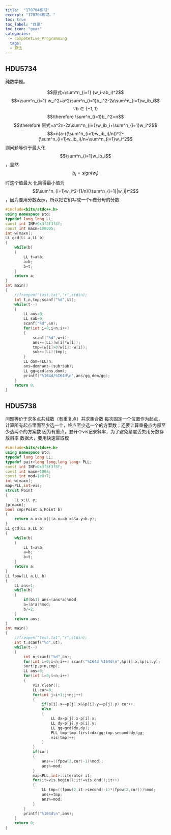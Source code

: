 ```yaml
---
title:  "170704练习"
excerpt: "170704练习。"
toc: true
toc_label: "目录"
toc_icon: "gear"
categories:
  - Competetive_Programming
  tags:
  - 算法
---
```


## HDU5734

纯数学题。

$$原式=\sum^n_{i=1} (w_i-ab_i)^2$$
$$=\sum^n_{i=1} w_i^2+a^2\sum^n_{i=1}b_i^2-2a\sum^n_{i=1}w_ib_i$$
$$\because b \in \{-1,1\}$$
$$\therefore \sum^n_{i=1}b_i^2=n$$
$$\therefore 原式=a^2n-2a\sum^n_{i=1}w_ib_i+\sum^n_{i=1}w_i^2$$
$$=n(a-((\sum^n_{i=1}w_ib_i)/n))^2-(\sum^n_{i=1}w_ib_i)/n+\sum^n_{i=1}w_i^2$$
则问题等价于最大化$$\sum^n_{i=1}w_ib_i$$，显然$$b_i=sign(w_i)$$时这个值最大
化简得最小值为$$\sum^n_{i=1}w_i^2-(1/n)(\sum^n_{i=1}|w_i|)^2$$，因为要用分数表示，所以把它们写成一个n做分母的分数

```c++
#include<bits/stdc++.h>
using namespace std;
typedef long long LL;
const int INF=0x3f3f3f3f;
const int maxn=100005;
int w[maxn];
LL gcd(LL a,LL b)
{
    while(b)
    {
        LL t=a%b;
        a=b;
        b=t;
    }
    return a;
}
int main()
{
    //freopen("test.txt","r",stdin);
    int t,n,tmp;scanf("%d",&t);
    while(t--)
    {
        LL ans=0;
        LL sub=0;
        scanf("%d",&n);
        for(int i=0;i<n;i++)
        {
            scanf("%d",w+i);
            ans+=(LL)(w[i]*w[i]);
            tmp=(w[i]>0?w[i]:-w[i]);
            sub+=(LL)(tmp);
        }
        LL dom=(LL)n;
        ans=dom*ans-(sub*sub);
        LL gg=gcd(ans,dom);
        printf("%I64d/%I64d\n",ans/gg,dom/gg);
    }
    return 0;
}
```

## HDU5738

问题等价于求多点共线数（有重复点）并求集合数
每次固定一个位置作为起点，计算所有起点里面至少选一个，终点至少选一个的方案数；还要计算重叠点内部至少选两个的方案数
因为有重点，要开个vis记录斜率，为了避免精度丢失用分数存放斜率
数据大，要用快速幂取模

```c++
#include<bits/stdc++.h>
using namespace std;
typedef long long LL;
typedef pair<long long,long long> PLL;
const int INF=0x3f3f3f3f;
const int maxn=1005;
const int mod=1e9+7;
int w[maxn];
map<PLL,int>vis;
struct Point
{
    LL x;LL y;
}p[maxn];
bool cmp(Point a,Point b)
{
    return a.x<b.x||(a.x==b.x&&a.y<b.y);
}
LL gcd(LL a,LL b)
{
    while(b)
    {
        LL t=a%b;
        a=b;
        b=t;
    }
    return a;
}
LL fpow(LL a,LL b)
{
    LL ans=1;
    while(b)
    {
        if(b&1) ans=(ans*a)%mod;
        a=(a*a)%mod;
        b/=2;
    }
    return ans;
}
int main()
{
    //freopen("test.txt","r",stdin);
    int t;scanf("%d",&t);
    while(t--)
    {
        int n;scanf("%d",&n);
        for(int i=0;i<n;i++) scanf("%I64d %I64d\n",&p[i].x,&p[i].y);
        sort(p,p+n,cmp);
        LL ans=0;
        for(int i=0;i<n;i++)
        {
            vis.clear();
            LL cur=0;
            for(int j=i+1;j<n;j++)
            {
                if(p[i].x==p[j].x&&p[i].y==p[j].y) cur++;
                else
                {
                    LL dx=p[j].x-p[i].x;
                    LL dy=p[j].y-p[i].y;
                    LL gg=gcd(dx,dy);
                    PLL tmp;tmp.first=dx/gg;tmp.second=dy/gg;
                    vis[tmp]++;
                }
            }
            if(cur)
            {
                ans+=((fpow(2,cur)-1)%mod);
                ans%=mod;
            }
            map<PLL,int>::iterator it;
            for(it=vis.begin();it!=vis.end();it++)
            {
                LL tmp=((fpow(2,it->second)-1)*(fpow(2,cur)))%mod;
                ans+=tmp;
                ans%=mod;
            }
        }
        printf("%I64d\n",ans);
    }
    return 0;
}
```